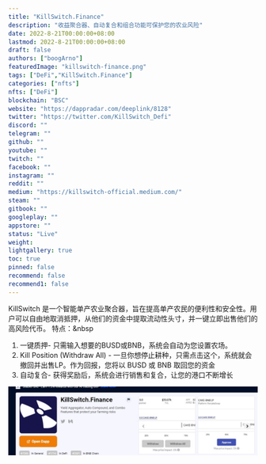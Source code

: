 ```yaml
---
title: "KillSwitch.Finance"
description: "收益聚合器、自动复合和组合功能可保护您的农业风险"
date: 2022-8-21T00:00:00+08:00
lastmod: 2022-8-21T00:00:00+08:00
draft: false
authors: ["boogArno"]
featuredImage: "killswitch-finance.png"
tags: ["DeFi","KillSwitch.Finance"]
categories: ["nfts"]
nfts: ["DeFi"]
blockchain: "BSC"
website: "https://dappradar.com/deeplink/8128"
twitter: "https://twitter.com/KillSwitch_Defi"
discord: ""
telegram: ""
github: ""
youtube: ""
twitch: ""
facebook: ""
instagram: ""
reddit: ""
medium: "https://killswitch-official.medium.com/"
steam: ""
gitbook: ""
googleplay: ""
appstore: ""
status: "Live"
weight: 
lightgallery: true
toc: true
pinned: false
recommend: false
recommend1: false
---
```

KillSwitch 是一个智能单产农业聚合器，旨在提高单产农民的便利性和安全性。用户可以自由地取消抵押，从他们的资金中提取流动性头寸，并一键立即出售他们的高风险代币。
特点：&nbsp
1. 一键质押- 只需输入想要的BUSD或BNB，系统会自动为您设置农场。
2. Kill Position (Withdraw All) - 一旦你想停止耕种，只需点击这个，系统就会撤回并出售LP。作为回报，您将以 BUSD 或 BNB 取回您的资金
3. 自动复合- 获得奖励后，系统会进行销售和复合，让您的港口不断增长

![1](1.jpg)